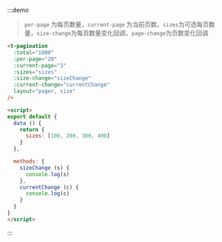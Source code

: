 :::demo
> `per-page` 为每页数量，`current-page` 为当前页数，`sizes`为可选每页数量，`size-change`为每页数量变化回调，`page-change`为页数变化回调
```html
<t-pagination
  :total="1000"
  :per-page="20"
  :current-page="3"
  :sizes="sizes"
  :size-change="sizeChange"
  :current-change="currentChange"
  layout="pager, size"
/>

<script>
export default {
  data () {
    return {
      sizes: [100, 200, 300, 400]
    }
  },

  methods: {
    sizeChange (s) {
      console.log(s)
    },
    currentChange (c) {
      console.log(c)
    }
  }
}
</script>
```
:::
